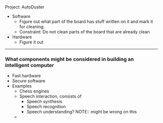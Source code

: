 Project: AutoDuster
- Software
	- Figure out what part of the board has stuff written on it and mark it for cleaning.
	- Constraint: Do not clean parts of the board that are already clean
- Hardware
	- Figure it out

---

### What components might be considered in building an intelligent computer
- Fast hardware
- Secure software
- Examples
	- Chess engines
	- Speech interaction, consists of
		- Speech synthesis
		- Speech recognition
		- Speech understanding? NOTE:: might be wrong on this
	- 